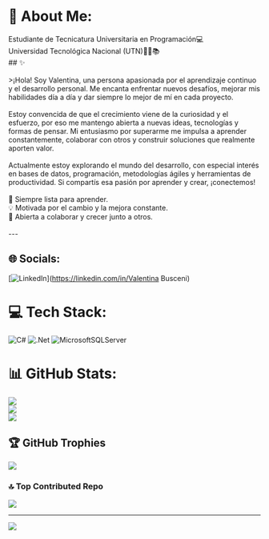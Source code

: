 # 💫 About Me:
Estudiante de Tecnicatura Universitaria en Programación💻<br>Universidad Tecnológica Nacional (UTN)👩‍💻📚<br>## ✨<br><br>>¡Hola! Soy Valentina, una persona apasionada por el aprendizaje continuo y el desarrollo personal. Me encanta enfrentar nuevos desafíos, mejorar mis habilidades día a día y dar siempre lo mejor de mí en cada proyecto.<br><br>Estoy convencida de que el crecimiento viene de la curiosidad y el esfuerzo, por eso me mantengo abierta a nuevas ideas, tecnologías y formas de pensar. Mi entusiasmo por superarme me impulsa a aprender constantemente, colaborar con otros y construir soluciones que realmente aporten valor.<br><br>Actualmente estoy explorando el mundo del desarrollo, con especial interés en bases de datos, programación, metodologías ágiles y herramientas de productividad. Si compartís esa pasión por aprender y crear, ¡conectemos!<br><br>🚀 Siempre lista para aprender.  <br>💡 Motivada por el cambio y la mejora constante.  <br>🤝 Abierta a colaborar y crecer junto a otros.<br><br>---


## 🌐 Socials:
[![LinkedIn](https://img.shields.io/badge/LinkedIn-%230077B5.svg?logo=linkedin&logoColor=white)](https://linkedin.com/in/Valentina Busceni) 

# 💻 Tech Stack:
![C#](https://img.shields.io/badge/c%23-%23239120.svg?style=for-the-badge&logo=csharp&logoColor=white) ![.Net](https://img.shields.io/badge/.NET-5C2D91?style=for-the-badge&logo=.net&logoColor=white) ![MicrosoftSQLServer](https://img.shields.io/badge/Microsoft%20SQL%20Server-CC2927?style=for-the-badge&logo=microsoft%20sql%20server&logoColor=white)
# 📊 GitHub Stats:
![](https://github-readme-stats.vercel.app/api?username=valenbus&theme=nightowl&hide_border=false&include_all_commits=false&count_private=false)<br/>
![](https://nirzak-streak-stats.vercel.app/?user=valenbus&theme=nightowl&hide_border=false)<br/>
![](https://github-readme-stats.vercel.app/api/top-langs/?username=valenbus&theme=nightowl&hide_border=false&include_all_commits=false&count_private=false&layout=compact)

## 🏆 GitHub Trophies
![](https://github-profile-trophy.vercel.app/?username=valenbus&theme=tokyonight&no-frame=false&no-bg=true&margin-w=4)

### 🔝 Top Contributed Repo
![](https://github-contributor-stats.vercel.app/api?username=valenbus&limit=5&theme=dark&combine_all_yearly_contributions=true)

---
[![](https://visitcount.itsvg.in/api?id=valenbus&icon=0&color=0)](https://visitcount.itsvg.in)

<!-- Proudly created with GPRM ( https://gprm.itsvg.in ) -->
